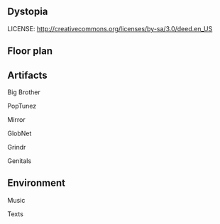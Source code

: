 Dystopia
--------

LICENSE: http://creativecommons.org/licenses/by-sa/3.0/deed.en_US

Floor plan
----------

Artifacts
---------

Big Brother

PopTunez

Mirror

GlobNet

Grindr

Genitals

Environment
-----------

Music

Texts